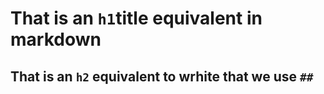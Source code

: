 # That is an `h1`title equivalent in markdown
## That is an `h2` equivalent to wrhite that we use `##`
